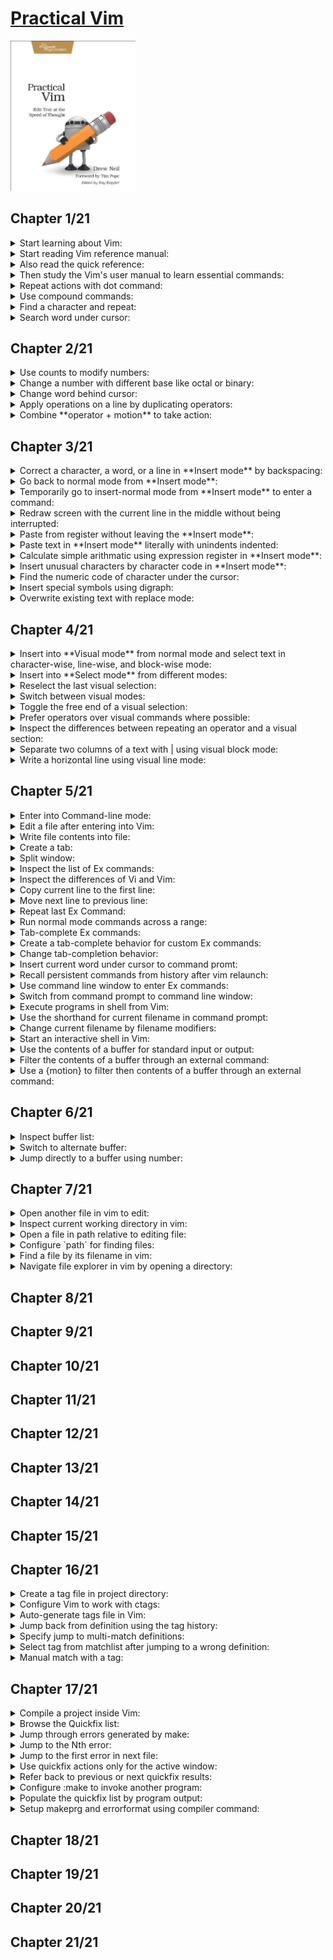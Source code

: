# [Practical Vim](https://www.amazon.com/Practical-Vim-Thought-Pragmatic-Programmers/dp/1934356980/ref=sr_1_3?crid=3U5TSBECCZ34&keywords=practical+vim&qid=1659248704&sprefix=practical+%2Caps%2C654&sr=8-3)
<img alt="9781934356982" src="../covers/9781934356982.jpg" width="200"/>

## Chapter 1/21

<details>
<summary>Start learning about Vim:</summary>

> * (`:help`)

> Origin: 1

> References:
---
</details>

<details>
<summary>Start reading Vim reference manual:</summary>

> * (`reference`)

> Origin: 1

> References:
---
</details>

<details>
<summary>Also read the quick reference:</summary>

> * (`quickref`)

> Origin: 1

> References:
---
</details>

<details>
<summary>Then study the Vim's user manual to learn essential commands:</summary>

> * (`user-manual`)

> Origin: 1

> References:
---
</details>

<details>
<summary>Repeat actions with dot command:</summary>

> * (`repeating`)::(`single-repeat`)::(`.`)

> Origin: 1

> References:
---
</details>

<details>
<summary>Use compound commands:</summary>

> * (`Insert`)::(`inserting`)::(`a` or `A`)
> * (`Insert`)::(`inserting`)::(`i` or `I`)
> * (`Insert`)::(`inserting`)::(`o` or `O`)
> * (`Insert`)::(`delete-insert`)::(`s` or `S`)
> * (`Insert`)::(`delete-insert`)::(`c` or `C`)

> Origin: 1

> References:
---
</details>

<details>
<summary>Find a character and repeat:</summary>

> * (`cursor-motions`)::(`left-right-motions`)::(`f` or `F`)
> * (`cursor-motions`)::(`left-right-motions`)::(`t`) and (`T`)
> * (`cursor-motions`)::(`left-right-motions`)::(`;`)
> * (`cursor-motions`)::(`left-right-motions`)::(`,`)

> Origin: 1

> References:
---
</details>

<details>
<summary>Search word under cursor:</summary>

> * (`pattern-searches`)::(`search-commands`)::(`star`)

> Origin: 1

> References:
---
</details>

## Chapter 2/21

<details>
<summary>Use counts to modify numbers:</summary>

> * (`reference`)::(`notation`)::(`count`)
> * (`changing`)::(`simple-change`)::(`ctrl-a`)
> * (`changing`)::(`simple-change`)::(`ctrl-x`)

> Origin: 2

> References:
---
</details>

<details>
<summary>Change a number with different base like octal or binary:</summary>

> * (`options`)::(`option-summary`)::(`nrformats`)

> Origin: 2

> References:
---
</details>

<details>
<summary>Change word behind cursor:</summary>

> * (`changing`)::(`delete-insert`)::(`cw` or `cW`)

> Origin: 2

> References:
---
</details>

<details>
<summary>Apply operations on a line by duplicating operators:</summary>

> * (`changing`)::(`deleting`)::(`dd`)
> * (`changing`)::(`simple-change`)::(`gUU` or `guu`)

> Origin: 2

> References:
---
</details>

<details>
<summary>Combine **operator + motion** to take action:</summary>

> **Motions:**
> 
> * (`cursor-motions`)::(`operator`)
> * (`cursor-motions`)::(`object-select`)::(`aw`)
> * (`cursor-motions`)::(`object-select`)::(`as`)
> * (`cursor-motions`)::(`object-select`)::(`ap`)
> 
> **operator:**
> 
> * (`changing`)::(`deleting`)::(`d`)
> * (`changing`)::(`delete-insert`)::(`c`)
> * (`changing`)::(`copy-move`)::(`y`)
> * (`changing`)::(`simple-change`)::(`case`)::(`~` or `gU` or `gu` or `g~`)
> * (`changing`)::(`simple-change`)::(`shift-left-right`)::(`<` or `>`)
> * (`changing`)::(`complex-change`)::(`!`)
> 
> **custom operators:**
> 
> * (`key-mapping`)::(`map-operator`)
> 
> **custom motions:**
> 
> * (`key-mapping`)::(`omap-info`)

> Origin: 2

> References:
---
</details>

## Chapter 3/21

<details>
<summary>Correct a character, a word, or a line in **Insert mode** by backspacing:</summary>

> * (`Insert`)::(`ins-special-keys`)::(`i_ctrl-h`)
> * (`Insert`)::(`ins-special-keys`)::(`i_ctrl-w`)
> * (`Insert`)::(`ins-special-keys`)::(`i_ctrl-u`)

> Origin: 3

> References:
---
</details>

<details>
<summary>Go back to normal mode from **Insert mode**:</summary>

> * (`reference`)::(`notation`)::(`<esc>`)
> * (`Insert`)::(`ins-special-keys`)::(`i_ctrl-[`)

> Origin: 3

> References:
---
</details>

<details>
<summary>Temporarily go to insert-normal mode from **Insert mode** to enter a command:</summary>

> * (`Insert`)::(`ins-special-special`)::(`i_ctrl-o`)

> Origin: 3

> References:
---
</details>

<details>
<summary>Redraw screen with the current line in the middle without being interrupted:</summary>

> * (`scrolling`)::(`scroll-cursor`)::(`zz`)

> Origin: 3

> References:
---
</details>

<details>
<summary>Paste from register without leaving the **Insert mode**:</summary>

> * (`Insert`)::(`ins-special-keys`)::(`i_ctrl-r`)

> Origin: 3

> References:
---
</details>

<details>
<summary>Paste text in **Insert mode** literally with unindents indented:</summary>

> * (`Insert`)::(`ins-special-keys`)::(`i_ctrl-r_ctrl-p`)

> Origin: 3

> References:
---
</details>

<details>
<summary>Calculate simple arithmatic using expression register in **Insert mode**:</summary>

> * (`Insert`)::(`ins-special-keys`)::(`i_ctrl-r`)::(`i_ctrl_r_=`)

> Origin: 3

> References:
---
</details>

<details>
<summary>Insert unusual characters by character code in **Insert mode**:</summary>

> * (`Insert`)::(`ins-special-keys`)::(`i_ctrl-v`)
> * (`Insert`)::(`ins-special-keys`)::(`i_ctrl-v_digit`)

> Origin: 3

> References:
---
</details>

<details>
<summary>Find the numeric code of character under the cursor:</summary>

> * (`various`)::(`varous-cmds`)::(`ga`)

> Origin: 3

> References:
---
</details>

<details>
<summary>Insert special symbols using digraph:</summary>

> * (`Insert`)::(`ins-special-keys`)::(`i_ctrl-k`)
> * (`digraph`)::(`digraph-table`)

> Origin: 3

> References:
---
</details>

<details>
<summary>Overwrite existing text with replace mode:</summary>

> * (`Insert`)::(`Replace`)
> * (`changing`)::(`delete-insert`)::(`R`)
> * (`changing`)::(`simple-change`)::(`r`)

> Origin: 3

> References:
---
</details>

## Chapter 4/21

<details>
<summary>Insert into **Visual mode** from normal mode and select text in character-wise, line-wise, and block-wise mode:</summary>

> * (`Visual`)::(`visual-start`)::(`v`)
> * (`Visual`)::(`visual-start`)::(`V`)
> * (`Visual`)::(`visual-start`)::(`ctrl-v`)

> Origin: 4

> References:
---
</details>

<details>
<summary>Insert into **Select mode** from different modes:</summary>

> * (`Visual`)::(`Select`)

> Origin: 4

> References:
---
</details>

<details>
<summary>Reselect the last visual selection:</summary>

> * (`Visual`)::(`visual-start`)::(`gv`)

> Origin: 4

> References:
---
</details>

<details>
<summary>Switch between visual modes:</summary>

> * (`Visual`)::(`visual-start`)::(`v_v`)

> Origin: 4

> References:
---
</details>

<details>
<summary>Toggle the free end of a visual selection:</summary>

> * (`Visual`)::(`visual-change`)::(`v_o`)

> Origin: 4

> References:
---
</details>

<details>
<summary>Prefer operators over visual commands where possible:</summary>

> * (`changing`)::(`simple-change`)::(`case`)::(`v_u` or `v_U` or `v_~`)
> * (`changing`)::(`simple-change`)::(`case`)::(`~` or `gU` or `gu` or `g~`)

> Origin: 4

> References:
---
</details>

<details>
<summary>Inspect the differences between repeating an operator and a visual section:</summary>

> * (`Visual`)::(`visual-repeat`)

> Origin: 4

> References:
---
</details>

<details>
<summary>Separate two columns of a text with | using visual block mode:</summary>

> *first reduce spaces between columns*
> 
> * (`Visual`)::(`visual-start`)::(`ctrl-v`)
> 
> *then reselect previous visual selection, and replace column with | character.*
> 
> * (`Visual`)::(`visual-start`)::(`gv`)

> Origin: 4

> References:
---
</details>

<details>
<summary>Write a horizontal line using visual line mode:</summary>

> *first move the cursor on a line, then enter linewise visual mode:*
> 
> * (`Visual`)::(`visual-start`)::(`V`)
> 
> *then replace every occurance of a character in that line with another character:*
> 
> * (`changing`)::(`simple-change`)::(`r`)

> Origin: 4

> References:
---
</details>

## Chapter 5/21

<details>
<summary>Enter into Command-line mode:</summary>

> * (`command-line-mode`)

> Origin: 5

> References:
---
</details>

<details>
<summary>Edit a file after entering into Vim:</summary>

> * (`edit-files`)::(`edit-a-file`)::(`:edit`)

> Origin: 5

> References:
---
</details>

<details>
<summary>Write file contents into file:</summary>

> * (`edit-files`)::(`writing`)::(`:write`)

> Origin: 5

> References:
---
</details>

<details>
<summary>Create a tab:</summary>

> * (`tab-page`)::(`tab-page-commands`)::(`:tabedit`)

> Origin: 5

> References:
---
</details>

<details>
<summary>Split window:</summary>

> * (`windows`)::(`opening-window`)::(`:split`)

> Origin: 5

> References:
---
</details>

<details>
<summary>Inspect the list of Ex commands:</summary>

> * (`index`)::(`ex-cmd-index`)

> Origin: 5

> References:
---
</details>

<details>
<summary>Inspect the differences of Vi and Vim:</summary>

> * (`vi-differences`)

> Origin: 5

> References:
---
</details>

<details>
<summary>Copy current line to the first line:</summary>

> * (`changing`)::(`copy-move`)::(`:copy`)

> Origin: 5

> References:
---
</details>

<details>
<summary>Move next line to previous line:</summary>

> * (`changing`)::(`copy-move`)::(`:move`)

> Origin: 5

> References:
---
</details>

<details>
<summary>Repeat last Ex Command:</summary>

> * (`repeating`)::(`single-repeat`)::(`@:`)

> Origin: 5

> References:
---
</details>

<details>
<summary>Run normal mode commands across a range:</summary>

> * (`various`)::(`various-cmds`)::(`:normal`)

> Origin: 5

> References:
---
</details>

<details>
<summary>Tab-complete Ex commands:</summary>

> * (`cmdline-mode`)::(`cmdline-completion`)::(`c_ctrl-d`)

> Origin: 5

> References:
---
</details>

<details>
<summary>Create a tab-complete behavior for custom Ex commands:</summary>

> * (`key-mapping`)::(`user-commands`)::(`command-completion`)

> Origin: 5

> References:
---
</details>

<details>
<summary>Change tab-completion behavior:</summary>

> * (`options`)::(`option-summary`)::(`wildmode`)

> Origin: 5

> References:
---
</details>

<details>
<summary>Insert current word under cursor to command promt:</summary>

> * (`cmdline-mode`)::(`cmdline-editing`)::(`c_ctrl-r_ctrl-w`)

> Origin: 5

> References:
---
</details>

<details>
<summary>Recall persistent commands from history after vim relaunch:</summary>

> * (`starting`)::(`viminfo`)

> Origin: 5

> References:
---
</details>

<details>
<summary>Use command line window to enter Ex commands:</summary>

> * (`cmdline-mode`)::(`cmdline-window`)

> Origin: 5

> References:
---
</details>

<details>
<summary>Switch from command prompt to command line window:</summary>

> * (`cmdline-mode`)::(`cmdline-window`)::(`c_ctrl-f`)

> Origin: 5

> References:
---
</details>

<details>
<summary>Execute programs in shell from Vim:</summary>

> * (`various`)::(`various-cmds`)::(`:!`)

> Origin: 5

> References:
---
</details>

<details>
<summary>Use the shorthand for current filename in command prompt:</summary>

> * (`cmdline-mode`)::(`cmdline-special`)

> Origin: 5

> References:
---
</details>

<details>
<summary>Change current filename by filename modifiers:</summary>

> * (`cmdline-mode`)::(`cmdline-special`)::(`filename-modifiers`)

> Origin: 5

> References:
---
</details>

<details>
<summary>Start an interactive shell in Vim:</summary>

> * (`various`)::(`various-cmds`)::(`:shell`)

> Origin: 5

> References:
---
</details>

<details>
<summary>Use the contents of a buffer for standard input or output:</summary>

> * (`Insert`)::(`inserting-file`)::(`:read!`)
> * (`edit-files`)::(`writing`)::(`write_c`)
> * (`tips`)::(`rename-files`)

> Origin: 5

> References:
---
</details>

<details>
<summary>Filter the contents of a buffer through an external command:</summary>

> * (`changing`)::(`complex-change`)::(`:range!`)

> Origin: 5

> References:
---
</details>

<details>
<summary>Use a {motion} to filter then contents of a buffer through an external command:</summary>

> * (`changing`)::(`complex-change`)::(`!`)

> Origin: 5

> References:
---
</details>

## Chapter 6/21

<details>
<summary>Inspect buffer list:</summary>

> * (`windows` or `buffers`)::(`buffer-hidden`)::(`:buffers` or `:ls`)

> Origin: 6

> References:
---
</details>

<details>
<summary>Switch to alternate buffer:</summary>

> * (`windows` or `buffers`)::(`buffer-hidden`)::(`:bnext`)
> * (`windows` or `buffers`)::(`buffer-hidden`)::(`:bprevious`)

> Origin: 6

> References:
---
</details>

<details>
<summary>Jump directly to a buffer using number:</summary>

> * (`windows` or `buffers`)::(`buffer-hidden`)::(`:buffer`)

> Origin: 6

> References:
---
</details>

## Chapter 7/21

<details>
<summary>Open another file in vim to edit:</summary>

> ```vim
> :edit
> ```
> * (`edit-files`)::(`edit-a-file`)::(`:edit`)

> Origin: 7

> References:
---
</details>

<details>
<summary>Inspect current working directory in vim:</summary>

> ```vim
> :pwd
> ```
> * (`edit-files`)::(`current-directory`)::(`:pwd`)

> Origin: 7

> References:
---
</details>

<details>
<summary>Open a file in path relative to editing file:</summary>

> ```vim
> :edit %:h
> ```
> * `cmdline-mode`)::(`cmdline-special`)::(`filename-modifiers`)::(`%:h`)

> Origin: 7

> References:
---
</details>

<details>
<summary>Configure `path` for finding files:</summary>

> ```vim
> set path+=src,include,docs
> ```
> * (`options`)::(`option-summary`)::(`path`)
> * (`editing-files`)::(`file-searching`)::(`starstar`)

> Origin: 7

> References:
---
</details>

<details>
<summary>Find a file by its filename in vim:</summary>

> ```vim
> :find main.cpp
> ```
> * (`edit-files`)::(`editing-a-file`)::(`:find`)

> Origin: 7

> References:
---
</details>

<details>
<summary>Navigate file explorer in vim by opening a directory:</summary>

> ```sh
> vim path/to/directory
> ```
> * (`netrw`)::(`netrw-explore`)::(`:Explore`)
> * (`netrw`)::(`netrw-explore`)::(`:Sexplore`)
> * (`netrw`)::(`netrw-explore`)::(`:Vexplore`)

> Origin: 7

> References:
---
</details>

## Chapter 8/21
## Chapter 9/21
## Chapter 10/21
## Chapter 11/21
## Chapter 12/21
## Chapter 13/21
## Chapter 14/21
## Chapter 15/21
## Chapter 16/21

<details>
<summary>Create a tag file in project directory:</summary>

> ```sh
> ctags *.cpp
> ```
> * (`tags-and-searches`)::(`tags-file-format`)::(`ctags`)

> Origin: 16

> References:
---
</details>

<details>
<summary>Configure Vim to work with ctags:</summary>

> ```vim
> :set tags?
> ```
> * (`tags-and-searches`)::(`tag-commands`)::(`tags`)

> Origin: 16

> References:
---
</details>

<details>
<summary>Auto-generate tags file in Vim:</summary>

> ```vim
> :! ctags -R
> :nnoremap <F5> :! ctags -R<CR>
> :autocmd bufwritepost *.cpp call system("ctags -R")
> ```
> * (`map.txt`)::(`key-mapping`)::(`map-commands`)
> * (`autocommand`)::(`autocmd-define`)::(`autocmd`)
> * (`various`)::(`various-cmds`)::(`:!cmd`)

> Origin: 16

> References:
---
</details>

<details>
<summary>Jump back from definition using the tag history:</summary>

> * (`tags-and-searches`)::(`tag-stack`)
> * (`tags-and-searches`)::(`tag-stack`)::(`ctrl-t`)
> * (`tags-and-searches`)::(`tag-stack`)::(`:pop`)
> * (`tags-and-searches`)::(`tag-stack`)::(`:tags`)

> Origin: 16

> References:
---
</details>

<details>
<summary>Specify jump to multi-match definitions:</summary>

> * (`tags-and-searches`)::(`:tag-matchlist`)::(`g_ctrl-]`)

> Origin: 16

> References:
---
</details>

<details>
<summary>Select tag from matchlist after jumping to a wrong definition:</summary>

> * (`tags-and-searches`)::(`:tag-matchlist`)::(`tselect`)
> * (`tags-and-searches`)::(`:tag-matchlist`)::(`tfirst`)
> * (`tags-and-searches`)::(`:tag-matchlist`)::(`tlast`)
> * (`tags-and-searches`)::(`:tag-matchlist`)::(`tnext`)
> * (`tags-and-searches`)::(`:tag-matchlist`)::(`tprev`)

> Origin: 16

> References:
---
</details>

<details>
<summary>Manual match with a tag:</summary>

> * (`tags-and-searches`)::(`:tag-commands`)::(`:tag`)
> * (`tags-and-searches`)::(`:tag-commands`)::(`:tjump`)

> Origin: 16

> References:
---
</details>

## Chapter 17/21

<details>
<summary>Compile a project inside Vim:</summary>

> * (`quickfix.txt`)::(`:make_makeprg`)::(`:make`)

> Origin: 17

> References:
---
</details>

<details>
<summary>Browse the Quickfix list:</summary>

> * (`quickfix.txt`)::(`quickfix-window`)::(`:copen`)
> * (`quickfix.txt`)::(`quickfix-window`)::(`:cclose`)

> Origin: 17

> References:
---
</details>

<details>
<summary>Jump through errors generated by make:</summary>

> * (`quickfix.txt`)::(`quickfix`)
> * (`quickfix.txt`)::(`quickfix`)::(`:cnext`)
> * (`quickfix.txt`)::(`quickfix`)::(`:cprev`)
> * (`quickfix.txt`)::(`quickfix`)::(`:cfirst`)
> * (`quickfix.txt`)::(`quickfix`)::(`:clast`)

> Origin: 17

> References:
---
</details>

<details>
<summary>Jump to the Nth error:</summary>

> * (`quickfix.txt`)::(`quickfix`)::(`:cc`)

> Origin: 17

> References:
---
</details>

<details>
<summary>Jump to the first error in next file:</summary>

> * (`quickfix.txt`)::(`quickfix`)::(`:cnfile`)
> * (`quickfix.txt`)::(`quickfix`)::(`:cpfile`)

> Origin: 17

> References:
---
</details>

<details>
<summary>Use quickfix actions only for the active window:</summary>

> * (`:make_makeprg`)::(`:lmake`)
> * (`quickfix.txt`)::(`quickfix`)::(`:lnext`)
> * (`quickfix.txt`)::(`quickfix`)::(`:lprev`)
> * (`quickfix.txt`)::(`quickfix`)::(`:lfirst`)
> * (`quickfix.txt`)::(`quickfix`)::(`:llast`)
> * (`quickfix.txt`)::(`quickfix`)::(`:lnfile`)
> * (`quickfix.txt`)::(`quickfix`)::(`:lpfile`)
> * (`quickfix.txt`)::(`quickfix`)::(`:ll`)
> * (`quickfix.txt`)::(`quickfix-window`)::(`:lopen`)
> * (`quickfix.txt`)::(`quickfix-window`)::(`:lclose`)

> Origin: 17

> References:
---
</details>

<details>
<summary>Refer back to previous or next quickfix results:</summary>

> * (`quickfix.txt`)::(`quickfix-error-lists`)::(`:chistory`)
> * (`quickfix.txt`)::(`quickfix-error-lists`)::(`:lhistory`)
> * (`quickfix.txt`)::(`quickfix-error-lists`)::(`:colder`)
> * (`quickfix.txt`)::(`quickfix-error-lists`)::(`:lolder`)
> * (`quickfix.txt`)::(`quickfix-error-lists`)::(`:cnewer`)
> * (`quickfix.txt`)::(`quickfix-error-lists`)::(`:lnewer`)

> Origin: 17

> References:
---
</details>

<details>
<summary>Configure :make to invoke another program:</summary>

> ```vim
> :setlocal makeprg=nasm -f elf64 -g -F dwarf -l %:r.lst %
> ```
> * (`options`)::(`option-summary`)::(`makeprg`)
> * (`options`)::(`set-options`)::(`local-options`)::(`setlocal`)

> Origin: 17

> References:
---
</details>

<details>
<summary>Populate the quickfix list by program output:</summary>

> ```vim
> :setglobal errorformat?
> :setlocal efm=%A%f\,\ line\ %l\,\ character\ %c:%m,%Z%.%#,%-G%.%#
> ```
> * (`quickfix.txt`)::(`error-file-format`)::(`errorformat`)
> * (`options`)::(`set-options`)::(`local-options`)::(`setglobal`)

> Origin: 17

> References:
---
</details>

<details>
<summary>Setup makeprg and errorformat using compiler command:</summary>

> ```vim
> :compiler gcc
> ```
> * (`quickfix.txt`)::(`compiler-select`)::(`compiler`)

> Origin: 17

> References:
---
</details>

## Chapter 18/21
## Chapter 19/21
## Chapter 20/21
## Chapter 21/21
